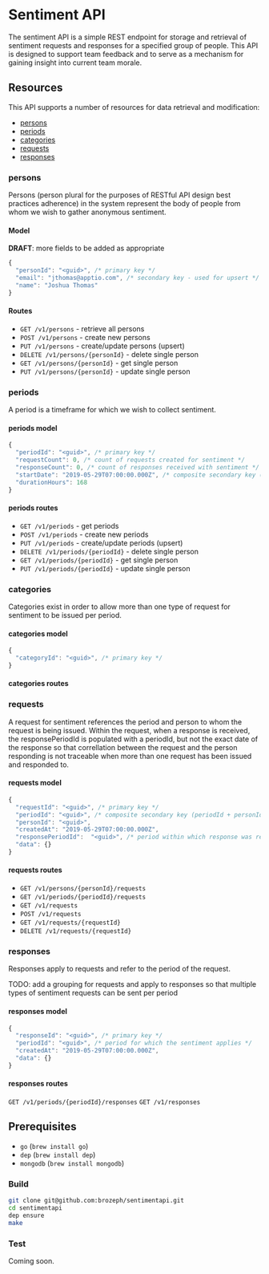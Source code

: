 # Sentiment API

The sentiment API is a simple REST endpoint for storage and retrieval of sentiment requests and responses for a specified group of people. This API is designed to support team feedback and to serve as a mechanism for gaining insight into current team morale.

## Resources

This API supports a number of resources for data retrieval and modification:

* [persons](#persons)
* [periods](#periods)
* [categories](#categories)
* [requests](#requests)
* [responses](#responses)

### persons

Persons (person plural for the purposes of RESTful API design best practices adherence) in the system represent the body of people from whom we wish to gather anonymous sentiment.

#### Model

**DRAFT**: more fields to be added as appropriate

```javascript
{
  "personId": "<guid>", /* primary key */
  "email": "jthomas@apptio.com", /* secondary key - used for upsert */
  "name": "Joshua Thomas"
}
```

#### Routes

* `GET /v1/persons` - retrieve all persons
* `POST /v1/persons` - create new persons
* `PUT /v1/persons` - create/update persons (upsert)
* `DELETE /v1/persons/{personId}` - delete single person
* `GET /v1/persons/{personId}` - get single person
* `PUT /v1/persons/{personId}` - update single person

### periods

A period is a timeframe for which we wish to collect sentiment.

#### periods model

```javascript
{
  "periodId": "<guid>", /* primary key */
  "requestCount": 0, /* count of requests created for sentiment */
  "responseCount": 0, /* count of responses received with sentiment */
  "startDate": "2019-05-29T07:00:00.000Z", /* composite secondary key (startDate + durationHours) */
  "durationHours": 168
}
```

#### periods routes

* `GET /v1/periods` - get periods
* `POST /v1/periods` - create new periods
* `PUT /v1/periods` - create/update periods (upsert)
* `DELETE /v1/periods/{periodId}` - delete single person
* `GET /v1/periods/{periodId}` - get single person
* `PUT /v1/periods/{periodId}` - update single person

### categories

Categories exist in order to allow more than one type of request for sentiment to be issued per period.

#### categories model

```javascript
{
  "categoryId": "<guid>", /* primary key */
}
```

#### categories routes

### requests

A request for sentiment references the period and person to whom the request is being issued. Within the request, when a response is received, the responsePeriodId is populated with a periodId, but not the exact date of the response so that correllation between the request and the person responding is not traceable when more than one request has been issued and responded to.

#### requests model

```javascript
{
  "requestId": "<guid>", /* primary key */
  "periodId": "<guid>", /* composite secondary key (periodId + personId) */
  "personId": "<guid>",
  "createdAt": "2019-05-29T07:00:00.000Z",
  "responsePeriodId":  "<guid>", /* period within which response was received */
  "data": {}
}
```

#### requests routes

* `GET /v1/persons/{personId}/requests`
* `GET /v1/periods/{periodId}/requests`
* `GET /v1/requests`
* `POST /v1/requests`
* `GET /v1/requests/{requestId}`
* `DELETE /v1/requests/{requestId}`

### responses

Responses apply to requests and refer to the period of the request.

TODO: add a grouping for requests and apply to responses so that multiple types of sentiment requests can be sent per period

#### responses model

```javascript
{
  "responseId": "<guid>", /* primary key */
  "periodId": "<guid>", /* period for which the sentiment applies */
  "createdAt": "2019-05-29T07:00:00.000Z",
  "data": {}
}
```

#### responses routes

`GET /v1/periods/{periodId}/responses`
`GET /v1/responses`

## Prerequisites

* `go` (`brew install go`)
* `dep` (`brew install dep`)
* `mongodb` (`brew install mongodb`)

### Build

```bash
git clone git@github.com:brozeph/sentimentapi.git
cd sentimentapi
dep ensure
make
```

### Test

Coming soon.
